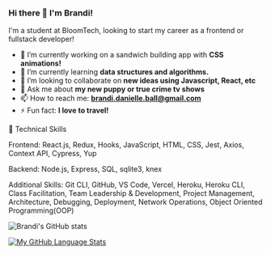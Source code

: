### Hi there 👋 I'm Brandi!

I'm a student at BloomTech, looking to start my career as a frontend or fullstack developer!

- 🔭 I’m currently working on a sandwich building app with **CSS animations!**
- 🌱 I’m currently learning **data structures and algorithms.**
- 👯 I’m looking to collaborate on **new ideas using Javascript, React, etc**
- 💬 Ask me about **my new puppy or true crime tv shows**
- 📫 How to reach me: **brandi.danielle.ball@gmail.com**
- ⚡ Fun fact: **I love to travel!**

🚀 Technical Skills

Frontend: React.js, Redux, Hooks, JavaScript, HTML, CSS, Jest, Axios, Context API, Cypress, Yup

Backend: Node.js, Express, SQL, sqlite3, knex

Additional Skills: Git CLI, GitHub, VS Code, Vercel, Heroku, Heroku CLI, Class Facilitation, Team Leadership & Development, Project Management, Architecture, Debugging, Deployment, Network Operations, Object Oriented Programming(OOP)

![Brandi's GitHub stats](https://github-readme-stats.vercel.app/api?username=brandib222&show_icons=true&theme=dracula)

[![My GitHub Language Stats](https://github-readme-stats.vercel.app/api/top-langs/?username=brandib222&langs_count=5&theme=tokyonight)]()


<!--
**brandib222/brandib222** is a ✨ _special_ ✨ repository because its `README.md` (this file) appears on your GitHub profile.

Here are some ideas to get you started:

- 🔭 I’m currently working on ...
- 🌱 I’m currently learning ...
- 👯 I’m looking to collaborate on ...
- 🤔 I’m looking for help with ...
- 💬 Ask me about ...
- 📫 How to reach me: ...
- 😄 Pronouns: ...
- ⚡ Fun fact: ...
-->
